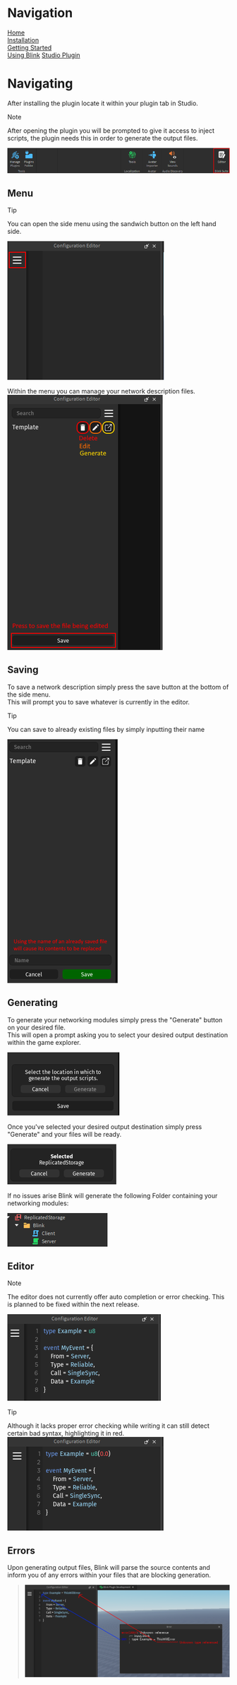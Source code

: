 # Navigation
[Home](https://github.com/1Axen/Blink/blob/main/README.md)  
[Installation](https://github.com/1Axen/Blink/blob/main/docs/Installation.md)  
[Getting Started](https://github.com/1Axen/Blink/blob/main/docs/Getting-Started.md)  
[Using Blink](https://github.com/1Axen/Blink/blob/main/docs/Using.md)
[Studio Plugin](https://github.com/1Axen/Blink/blob/main/docs/Plugin.md)
# Navigating
After installing the plugin locate it within your plugin tab in Studio.
> [!NOTE]
> After opening the plugin you will be prompted to give it access to inject scripts, the plugin needs this in order to generate the output files.  

<img src="../assets/plugin/Locate.png">

## Menu
> [!TIP]
> You can open the side menu using the sandwich button on the left hand side.
<img src="../assets/plugin/Menu.png">  

Within the menu you can manage your network description files.
<img src="../assets/plugin/Navigation.png">  

## Saving
To save a network description simply press the save button at the bottom of the side menu.   
This will prompt you to save whatever is currently in the editor.
> [!TIP]  
> You can save to already existing files by simply inputting their name

<img src="../assets/plugin/Save.png">  

## Generating
To generate your networking modules simply press the "Generate" button on your desired file.  
This will open a prompt asking you to select your desired output destination within the game explorer.  

<img src="../assets/plugin/Generate.png"> 

Once you've selected your desired output destination simply press "Generate" and your files will be ready.  

<img src="../assets/plugin/GenerateSelected.png"> 

If no issues arise Blink will generate the following Folder containing your networking modules:  

<img src="../assets/plugin/Output.png"> 

## Editor
> [!NOTE]
> The editor does not currently offer auto completion or error checking.
> This is planned to be fixed within the next release.

<img src="../assets/plugin/Editor.png">  
   
    
> [!TIP]
> Although it lacks proper error checking while writing it can still detect certain bad syntax, highlighting it in red.  
> <img src="../assets/plugin/Invalid.png">

## Errors
Upon generating output files, Blink will parse the source contents and inform you of any errors within your files that are blocking generation.  

> <img src="../assets/plugin/Error.png">